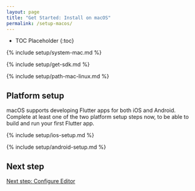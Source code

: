 ```yaml
---
layout: page
title: "Get Started: Install on macOS"
permalink: /setup-macos/
---
```


* TOC Placeholder
{:toc}

{% include setup/system-mac.md %}

{% include setup/get-sdk.md %} 

{% include setup/path-mac-linux.md %}

## Platform setup

macOS supports developing Flutter apps for both iOS and Android. Complete at
least one of the two platform setup steps now, to be able to build and run your
first Flutter app.

{% include setup/ios-setup.md %}

{% include setup/android-setup.md %}

## Next step

[Next step: Configure Editor](/get-started/editor/)

